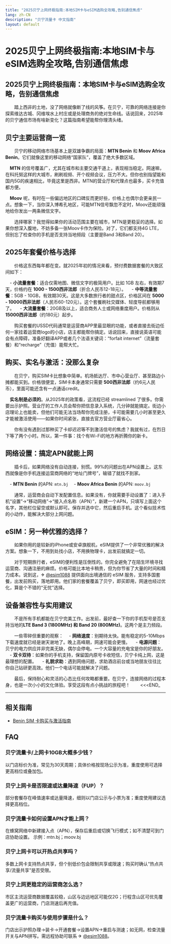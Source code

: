 ```yaml
---
title: "2025贝宁上网终极指南:本地SIM卡与eSIM选购全攻略,告别通信焦虑"
lang: zh-CN
description: "贝宁流量卡 中文指南"
layout: default
---
```

# 2025贝宁上网终极指南:本地SIM卡与eSIM选购全攻略,告别通信焦虑

## 2025贝宁上网终极指南：本地SIM卡与eSIM选购全攻略，告别通信焦虑

　　踏上西非的土地，没了网络就像断了线的风筝。在贝宁，可靠的网络连接是你探索维达古城、冈维埃水上村庄或是处理商务的绝对生命线。话说回来，2025年的贝宁通信市场有啥新变化？这篇指南希望能帮你理清头绪。

## 贝宁主要运营商一览

　　贝宁的移动网络市场基本上是双雄争霸的局面：**MTN Benin** 和 **Moov Africa Benin**。它们就像这里的移动网络“国家队”，覆盖了绝大多数区域。

　**MTN** 的信号覆盖广，尤其在城市和主要交通干道上，表现相当稳定。网速嘛，在科托努这样的大城市，刷刷视频、开个视频会议，压力不大。但你也别指望能和国内5G的疾速相比，毕竟这里是西非。MTN的营业厅和代理点也最多，买卡充值都方便。

　**Moov** 呢，有时在一些偏远地区的口碑反而更好些，价格上也偶尔会更亲民一点。想象一下，当你深入博希孔地区，可能MTN信号飘忽不定时，Moov还能顽强地给你发出一两条微信文字。

　　选择哪家？我觉得如果你的活动范围主要在城市，MTN是更稳妥的选择。如果你想深入腹地，不妨多备一张Moov卡作为保险。对了，它们都支持4G LTE，但别忘了检查你的手机是否支持当地频段（主要是Band 3和Band 20）。

## 2025年套餐价格与选择

　　价格这东西每年都在变。就2025年初的情况来看，预付费数据套餐的大致区间如下：

　- **小流量套餐**：适合仅需地图、微信文字的极简用户。比如 1GB 左右，有效期7天，价格约在 **1000 - 1500西非法郎**（折合人民币12-18元）。
　- **中等流量套餐**：5GB - 10GB，有效期30天。这是大多数旅行者的甜点区，价格区间在 **5000 - 10000西非法郎**（人民币60-120元）。这个套餐刷社交媒体、轻度导航都够用了。
　- **大流量套餐**：20GB及以上，适合商务人士或网络重度用户。价格则从 **15000西非法郎**（约180元）起步。

　　购买套餐的USSD代码通常是运营商APP里最显眼的功能，或者直接去街边任何一家挂着运营商logo的小店，店主都能帮你搞定。话说回来，直接说英语可能会有点障碍，准备好翻译APP或者几个法语关键词：“forfait internet”（流量套餐）和“recharge”（充值）能帮大忙。

## 购买、实名与激活：没那么复杂

　　在贝宁，购买SIM卡比想象中简单。机场抵达厅、市中心营业厅、甚至路边小摊都能买到。价格很便宜，SIM卡本身通常只需要 **500西非法郎**（约6元人民币），里面可能还含有一点通话credit。

　**实名制是必须的**。从2025年的政策看，这流程已经 streamlined 了很多。你需要出示护照。营业厅的工作人员会帮你把信息录入系统，几分钟就能搞定。街边小店理论上也能卖，但他们可能无法当场帮你完成注册，卡可能需要几小时甚至更久才能被激活使用——如果你时间紧张，直接去官方营业厅最省心。

　　你有没有遇到过那种买了卡却迟迟等不到激活信号的焦虑？我就有过，在烈日下等了两个小时。所以，第一件事：找个有Wi-Fi的地方再折腾你的新卡。

## 网络设置：搞定APN就能上网

　　插卡后，如果网络没有自动连接，别慌。99%的问题出在APN设置上。这东西就像是你手机连接运营商网络的“地址门牌号”，输错了就找不到家。

　- **MTN Benin** 的APN: `mtn.bj`
　- **Moov Africa Benin** 的APN: `moov.bj`

　　通常，运营商会自动下发配置信息。如果没有，你就需要手动设置了：进入手机“设置”->“移动网络”->“接入点名称（APN）”，新建一个APN，只填写上面这个名字，其他栏位留空或默认即可。保存并选中它，然后重启手机。这个看似技术性的小动作，能解决大部分上网问题。

## eSIM：另一种优雅的选择？

　　如果你用的是较新的iPhone或安卓旗舰机，eSIM提供了一个非常优雅的解决方案。想象一下，不用到处找小店，不用换物理卡，出发前就搞定一切。

　　对于短期旅行者，eSIM的便利性是压倒性的。你完全避免了在陌生环境寻找运营商、沟通注册的麻烦。价格可能比本地卡稍贵，但为你节省了大量的时间和精力成本。说到这，✈ [@esim1088](https://t.me/s/esim1088) 提供面向出境通信的 eSIM 服务，支持多国套餐，出发前购买，落地即用。他们家的套餐覆盖了贝宁，即买即用，网速也经过优化，算是个不错的“无忧”选择。

## 设备兼容性与实用建议

　　不是所有手机都能在贝宁完美工作。出发前，最好查一下你的手机型号是否支持当地的**LTE Band 3 (1800MHz) 和 Band 20 (800MHz)**。这两个是主力频段。

　　一些零碎但重要的观察：
　- **网络速度**：别期待太快。能有稳定的5-10Mbps下载速度就已经是谢天谢地了。晚上高峰期，网速可能会更慢。
　- **电源问题**：贝宁的电力供应并非完美无缺，偶尔会停电。一个大容量的充电宝是你的好朋友。
　- **双卡双待**：如果你的手机支持，保留国内原号卡收短信，贝宁卡纯上网，这是最理想的配置。
　- **礼貌求助**：遇到网络问题，求助酒店前台或当地朋友往往比你自己钻研更高效。他们一个电话可能就解决了问题。

　　最后，保持耐心和灵活的心态比任何攻略都重要。在贝宁，连接网络的过程本身，也是一次小小的文化体验。享受这段有点小挑战的旅程吧！
　　<<<END_

<!-- crosslink -->
---

## 相关指南

- [Benin SIM 卡购买与激活指南](https://faciylike.github.io/benin-sim-guides)

<!-- BEGIN_BENIN_FAQ -->
## FAQ

### 贝宁流量卡/上网卡10GB大概多少钱？
以门店标价为准，常见为30天周期；具体价格按现场公示为准，重度使用可选择更高档位或叠加包。

### 贝宁上网卡是否限速或达量降速（FUP）？
部分套餐存在峰值速率或达量降速，细则以门店公示与小票为准；重度使用建议选择更高档位。

### 贝宁流量卡如何设置APN才能上网？
在蜂窝网络中新建接入点（APN），保存后重启或切换飞行模式；如不清楚可到门店协助设置。 示例：mtn.bj；moov.bj

### 贝宁上网卡可以开热点共享吗？
多数上网卡支持热点共享，但个别低价包会限制共享或限速；购买时确认“热点共享/流量共享”是否受限。

### 贝宁上网更稳定的运营商怎么选？
市区主流运营商数据覆盖较稳，山区与边远地区可能仅2G；行程含山区可优先覆盖更广的运营商，门店测速后再充值。

### 贝宁流量卡购买与使用步骤是什么？
门店出示护照办理→装卡→开通套餐→设置APN→重启与测速；如无网，检查流量开关与APN拼写。需远程协助可联系 ✈ [@esim1088](https://t.me/s/esim1088)。

<script type="application/ld+json">
{"@context": "https://schema.org", "@type": "FAQPage", "mainEntity": [{"@type": "Question", "name": "贝宁流量卡/上网卡10GB大概多少钱？", "acceptedAnswer": {"@type": "Answer", "text": "以门店标价为准，常见为30天周期；具体价格按现场公示为准，重度使用可选择更高档位或叠加包。"}}, {"@type": "Question", "name": "贝宁上网卡是否限速或达量降速（FUP）？", "acceptedAnswer": {"@type": "Answer", "text": "部分套餐存在峰值速率或达量降速，细则以门店公示与小票为准；重度使用建议选择更高档位。"}}, {"@type": "Question", "name": "贝宁流量卡如何设置APN才能上网？", "acceptedAnswer": {"@type": "Answer", "text": "在蜂窝网络中新建接入点（APN），保存后重启或切换飞行模式；如不清楚可到门店协助设置。 示例：mtn.bj；moov.bj"}}, {"@type": "Question", "name": "贝宁上网卡可以开热点共享吗？", "acceptedAnswer": {"@type": "Answer", "text": "多数上网卡支持热点共享，但个别低价包会限制共享或限速；购买时确认“热点共享/流量共享”是否受限。"}}, {"@type": "Question", "name": "贝宁上网更稳定的运营商怎么选？", "acceptedAnswer": {"@type": "Answer", "text": "市区主流运营商数据覆盖较稳，山区与边远地区可能仅2G；行程含山区可优先覆盖更广的运营商，门店测速后再充值。"}}, {"@type": "Question", "name": "贝宁流量卡购买与使用步骤是什么？", "acceptedAnswer": {"@type": "Answer", "text": "门店出示护照办理→装卡→开通套餐→设置APN→重启与测速；如无网，检查流量开关与APN拼写。需远程协助可联系 ✈ @esim1088。"}}]}
</script>
<!-- END_BENIN_FAQ -->
